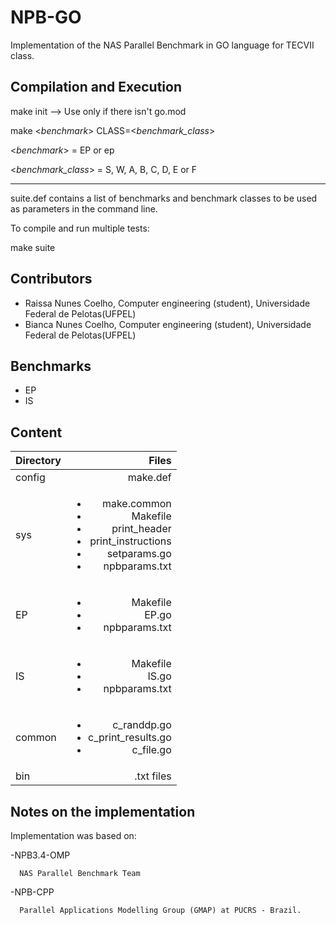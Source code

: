 # NPB-GO
Implementation of the NAS Parallel Benchmark in GO language for TECVII class.

## Compilation and Execution

make init --> Use only if there isn't go.mod

make <_benchmark_> CLASS=<_benchmark_class_>

<_benchmark_> = EP or ep

<_benchmark_class_> = S, W, A, B, C, D, E or F

---------------------------------------------

suite.def contains a list of benchmarks and benchmark classes to be used as parameters in the command line.

To compile and run multiple tests:

make suite

## Contributors
- Raissa Nunes Coelho, Computer engineering (student), Universidade Federal de Pelotas(UFPEL)
- Bianca Nunes Coelho, Computer engineering (student), Universidade Federal de Pelotas(UFPEL)

## Benchmarks
- EP
- IS

## Content
|Directory |Files |
| :---|---:|
|config | make.def|
|sys | <ul><li>make.common</li><li>Makefile</li><li>print_header</li><li>print_instructions</li><li>setparams.go</li><li>npbparams.txt</li></ul>|
|EP | <ul><li>Makefile</li><li>EP.go</li><li>npbparams.txt</li></ul> |
|IS | <ul><li>Makefile</li><li>IS.go</li><li>npbparams.txt</li></ul> |
|common | <ul><li>c_randdp.go</li><li>c_print_results.go</li><li>c_file.go</li></ul>  |
|bin | .txt files |

## Notes on the implementation
Implementation was based on:

  -NPB3.4-OMP
      
      NAS Parallel Benchmark Team
  
  -NPB-CPP
  
      Parallel Applications Modelling Group (GMAP) at PUCRS - Brazil.
